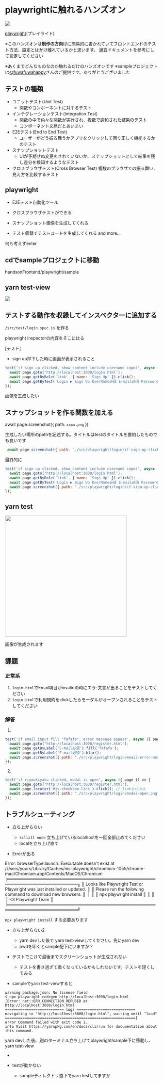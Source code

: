 # playwrightに触れるハンズオン

<img src="https://kenjimorita.jp/wp-content/uploads/2023/04/playwright.png" />

[playwright](https://playwright.dev/)(プレイライト)

※このハンズオンは**制作の方向け**に簡易的に書かれていてフロントエンドのテスト方法、設定とはかけ離れているかと思います。
適宜ドキュメントを参考にして設定してください

※あくまでどんなものなのか触れるだけのハンズオンです
※sampleプロジェクトは[@fuwafuwahappy](https://twitter.com/fuwafuwahappy)さんのご提供です。ありがとうございました

## テストの種類
- ユニットテスト(Unit Test)
  - 関数やコンポーネントに対するテスト
- インテグレーションテスト(Integration Test)
  - 関数の中で色々な関数が実行され、複数で調和された結果のテスト
  - コンポーネント文脈だとあいまい
- E2Eテスト(End to End Test)
  - ユーザーがどう振る舞うかアプリをクリックして回り正しく機能するかのテスト
- スナップショットテスト
  - UIが予期せぬ変更をされていないか、スナップショットとして結果を残し差分を検知するようなテスト
- クロスブラウザテスト(Cross Browser Test)
  複数のブラウザでの振る舞い、見え方を比較するテスト


## playwright

- E2Eテスト自動化ツール

- クロスブラウザテストができる
- スナップショット画像を生成してくれる
- テスト収録でテストコードを生成してくれる
and more...

何も考えずenter

## cdでsampleプロジェクトに移動

handsonFrontend/playwright/sample

## yarn test-view

<img src="https://kenjimorita.jp/wp-content/uploads/2023/04/page.gif" />

## テストする動作を収録してインスペクターに追加する

`/src/test/login.spec.js`
を作る

playwright inspectorの内容をそこにはる

[テスト]

- sign up押下した時に画面が表示されること

```js
test('if sign up clicked, show content include username input', async ({ page }) => {
  await page.goto('http://localhost:3000/login.html');
  await page.getByRole('link', { name: 'Sign Up' }).click();
  await page.getByText('Login ▶︎ Sign Up UserName必須 E-mail必須 Password ( 8文字以上の大小英数字 )必須 利用規約に同意しました ( 規約').click();
});
```

画像を生成したい

## スナップショットを作る関数を加える

 await page.screenshot({ path: `xxxx.png` })

 生成したい場所のpathを記述する。タイトルはtestのタイトルを要約したものでも良いです

```js
 await page.screenshot({ path: `./src/playwright/login/if-sign-up-clicked.png` })
```

最終的に

```js
test('if sign up clicked, show content include username input', async ({ page }) => {
  await page.goto('http://localhost:3000/login.html');
  await page.getByRole('link', { name: 'Sign Up' }).click();
  await page.getByText('Login ▶︎ Sign Up UserName必須 E-mail必須 Password ( 8文字以上の大小英数字 )必須 利用規約に同意しました ( 規約').click();
  await page.screenshot({ path: "./src/playwright/login/if-sign-up-clicked.png" })
});
```

## yarn test

<img src="https://kenjimorita.jp/wp-content/uploads/2023/04/スクリーンショット-2023-04-15-15.37.50.png" width="400" />

画像が生成されます


## 課題

### 正常系

1. `login.html`でEmail項目がinvalidの時にエラ-文言が出ることをテストしてください
2. `login.html`で利用規約をclickしたらモーダルがオープンされることをテストしてください


### 解答

1.

```js
test('if email input fill "fafafa", error message appear', async ({ page }) => {
  await page.goto('http://localhost:3000/register.html');
  await page.getByLabel('E-mail必須').fill('fafafa');
  await page.getByLabel('E-mail必須').blur();
  await page.screenshot({ path: "./src/playwright/login/email-error-message.png" });
});
```

2.

```js
test('if riyoukiyaku clicked, modal is open', async ({ page }) => {
  await page.goto('http://localhost:3000/register.html');
  await page.locator('#js-checkbox-link').click(); // linkをclick
  await page.screenshot({ path: "./src/playwright/login/modal-open.png" });
});
```

## トラブルシューティング

- 立ち上がらない
  - `killall node` 立ち上げているlocalhostを一回全部止めてください
  - localを立ち上げ直す

 - Errorが出る

Error: browserType.launch: Executable doesn't exist at /Users/yours/Library/Caches/ms-playwright/chromium-1055/chrome-mac/Chromium.app/Contents/MacOS/Chromium
    ╔═════════════════════════════════════════════════════════════════════════╗
    ║ Looks like Playwright Test or Playwright was just installed or updated. ║
    ║ Please run the following command to download new browsers:              ║
    ║                                                                         ║
    ║     npx playwright install                                              ║
    ║                                                                         ║
    ║ <3 Playwright Team                                                      ║
    ╚═════════════════════════════════════════════════════════════════════════╝

`npx playwright install` する必要あります

- 立ち上がらない2
  - yarn devした後で yarn test-viewしてください。先にyarn dev
  - pwdを叩くとsample配下にいますか？
- テストでこけて最後までスクリーンショットが生成されない
  - テストを書き過ぎて重くなっているかもしれないです。テストを短くしてみる

- sampleでyarn test-viewすると

```
warning package.json: No license field
$ npx playwright codegen http://localhost:3000/login.html
[Error: net::ERR_CONNECTION_REFUSED at http://localhost:3000/login.html
=========================== logs ===========================
navigating to "http://localhost:3000/login.html", waiting until "load"
============================================================]
error Command failed with exit code 1.
info Visit https://yarnpkg.com/en/docs/cli/run for documentation about this command.
```
yarn devした後、別のターミナル立ち上げてplaywright/sample下に移動し、yarn test-view

- 

- testが動かない
  - sampleディレクトリ直下でyarn testしてますか
